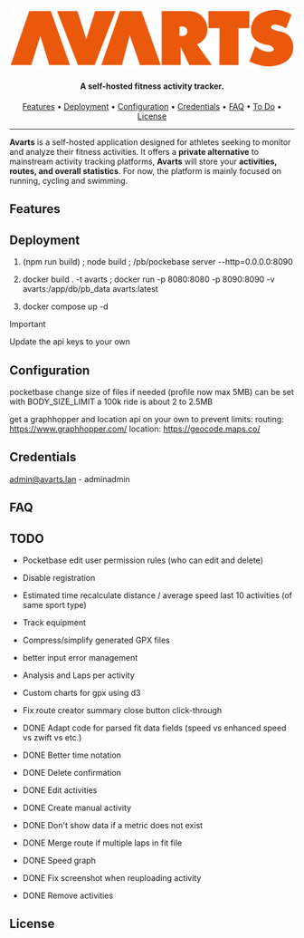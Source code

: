 <h1 align="center">
  <br>
  <img src="/static/avarts.svg" alt="Avarts" width="500">
</h1>

<h4 align="center">A self-hosted fitness activity tracker.</h4>

<p align="center">
  <a href="#features">Features</a> •
  <a href="#deployment">Deployment</a> •
  <a href="#configuration">Configuration</a> •
  <a href="#credentials">Credentials</a> •
  <a href="#FAQ">FAQ</a> •
  <a href="#TODO">To Do</a> •
  <a href="#license">License</a>
</p>

---

<b>Avarts</b> is a self-hosted application designed for athletes seeking to monitor and analyze their fitness activities.
It offers a <b>private alternative</b> to mainstream activity tracking platforms, <b>Avarts</b> will store your <b>activities, routes, and overall statistics</b>.
For now, the platform is mainly focused on running, cycling and swimming.
</td></tr></table>

## Features

## Deployment

1. (npm run build) ; node build ; /pb/pockebase server --http=0.0.0.0:8090

2. docker build . -t avarts ; docker run -p 8080:8080 -p 8090:8090 -v avarts:/app/db/pb_data avarts:latest

3. docker compose up -d

> [!IMPORTANT]
> Update the api keys to your own

## Configuration
pocketbase change size of files if needed (profile now max 5MB)
can be set with BODY_SIZE_LIMIT
a 100k ride is about 2 to 2.5MB


get a graphhopper and location api on your own to prevent limits:
routing: https://www.graphhopper.com/
location: https://geocode.maps.co/

## Credentials
admin@avarts.lan - adminadmin

## FAQ

## TODO
- Pocketbase edit user permission rules (who can edit and delete)
- Disable registration
- Estimated time recalculate distance / average speed last 10 activities (of same sport type)
- Track equipment
- Compress/simplify generated GPX files
- better input error management
- Analysis and Laps per activity
- Custom charts for gpx using d3
- Fix route creator summary close button click-through

- DONE Adapt code for parsed fit data fields (speed vs enhanced speed vs zwift vs etc.)
- DONE Better time notation
- DONE Delete confirmation
- DONE Edit activities
- DONE Create manual activity
- DONE Don't show data if a metric does not exist
- DONE Merge route if multiple laps in fit file
- DONE Speed graph
- DONE Fix screenshot when reuploading activity
- DONE Remove activities

## License
